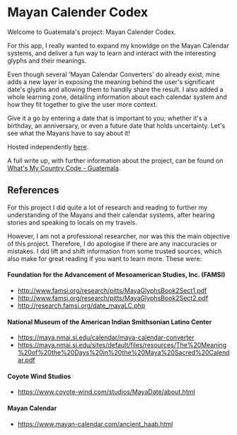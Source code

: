 # Mayan Calender Codex

Welcome to Guatemala's project: Mayan Calender Codex.

For this app, I really wanted to expand my knowldge on the Mayan Calendar systems, and deliver a fun way to learn and interact with the interesting glyphs and their meanings.

Even though several 'Mayan Calendar Converters' do already exist, mine adds a new layer in exposing the meaning behind the user's significant date's glyphs and allowing them to handily share the result. I also added a whole learning zone, detailing information about each calendar system and how they fit together to give the user more context.

Give it a go by entering a date that is important to you; whether it's a birthday, an anniversary, or even a future date that holds uncertainty. Let's see what the Mayans have to say about it!

Hosted independently [here](https://guatemala.cat-miller.com/).

A full write up, with further information about the project, can be found on [What's My Country Code - Guatemala](https://whatsmycountrycode.cat-miller.com/guatemala).

## References

For this project I did quite a lot of research and reading to further my understanding of the Mayans and their calendar systems, after hearing stories and speaking to locals on my travels.

However, I am not a professional researcher, nor was this the main objective of this project. Therefore, I do apologise if there are any inaccuracies or mistakes. I did lift and shift information from some trusted sources, which also make for great reading if you want to learn more. These were:

#### Foundation for the Advancement of Mesoamerican Studies, Inc. (FAMSI)

- http://www.famsi.org/research/pitts/MayaGlyphsBook2Sect1.pdf
- http://www.famsi.org/research/pitts/MayaGlyphsBook2Sect2.pdf
- http://research.famsi.org/date_mayaLC.php

#### National Museum of the American Indian Smithsonian Latino Center

- https://maya.nmai.si.edu/calendar/maya-calendar-converter
- https://maya.nmai.si.edu/sites/default/files/resources/The%20Meaning%20of%20the%20Days%20in%20the%20Maya%20Sacred%20Calendar.pdf

#### Coyote Wind Studios

- https://www.coyote-wind.com/studios/MayaDate/about.html

#### Mayan Calendar

- https://www.mayan-calendar.com/ancient_haab.html
